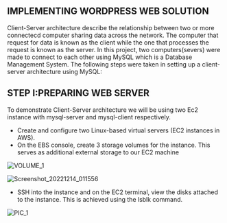## IMPLEMENTING WORDPRESS WEB SOLUTION

Client-Server architecture describe the relationship between two or more connectecd computer sharing data across the network. The computer that request for data is known as the client while the one that processes the request is known as the server.
In this project, two computers(severs) were made to connect to each other using MySQL which is a Database Management System. The following steps were taken in setting up a client-server architecture using MySQL:

## STEP I:PREPARING WEB SERVER

To demonstrate Client-Server architecture we will be using two Ec2 instance with mysql-server and mysql-client respectively.

   * Create and configure two Linux-based virtual servers (EC2 instances in AWS).
   * On the EBS console, create 3 storage volumes for the instance. This serves as additional external storage to our EC2 machine

![VOLUME_1](https://user-images.githubusercontent.com/122198373/214749494-11626b5d-b809-4283-846d-2bc16cd18ae8.png)

![Screenshot_20221214_011556](https://user-images.githubusercontent.com/122198373/214753235-49e4f0b7-350a-4e9f-9f1a-535c1c469e04.png)

* SSH into the instance and on the EC2 terminal, view the disks attached to the instance. This is achieved using the lsblk command.
   
![PIC_1](https://user-images.githubusercontent.com/122198373/215355522-baefa535-8d93-4472-a507-a9e5aa9a7b62.png)
